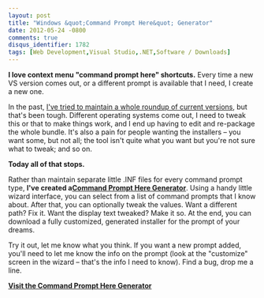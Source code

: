 ```yaml
---
layout: post
title: "Windows &quot;Command Prompt Here&quot; Generator"
date: 2012-05-24 -0800
comments: true
disqus_identifier: 1782
tags: [Web Development,Visual Studio,.NET,Software / Downloads]
---
```

**I love context menu "command prompt here" shortcuts.** Every time a
new VS version comes out, or a different prompt is available that I
need, I create a new one.

In the past, [I've tried to maintain a whole roundup of current
versions](/archive/2007/11/20/command-prompt-here-round-up.aspx), but
that's been tough. Different operating systems come out, I need to tweak
this or that to make things work, and I end up having to edit and
re-package the whole bundle. It's also a pain for people wanting the
installers – you want some, but not all; the tool isn't quite what you
want but you're not sure what to tweak; and so on.

**Today all of that stops.**

Rather than maintain separate little .INF files for every command prompt
type, **I've created a**[**Command Prompt Here
Generator**](http://app.paraesthesia.com/CommandPromptHere/). Using a handy little
wizard interface, you can select from a list of command prompts that I
know about. After that, you can optionally tweak the values. Want a
different path? Fix it. Want the display text tweaked? Make it so. At
the end, you can download a fully customized, generated installer for
the prompt of your dreams.

Try it out, let me know what you think. If you want a new prompt added,
you'll need to let me know the info on the prompt (look at the
"customize" screen in the wizard – that's the info I need to know). Find
a bug, drop me a line.

[**Visit the Command Prompt Here
Generator**](http://app.paraesthesia.com/CommandPromptHere/)

